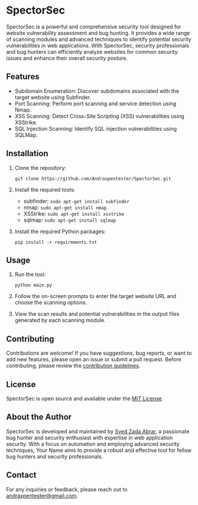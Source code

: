 # SpectorSec

SpectorSec is a powerful and comprehensive security tool designed for website vulnerability assessment and bug hunting. It provides a wide range of scanning modules and advanced techniques to identify potential security vulnerabilities in web applications. With SpectorSec, security professionals and bug hunters can efficiently analyze websites for common security issues and enhance their overall security posture.

## Features

- Subdomain Enumeration: Discover subdomains associated with the target website using Subfinder.
- Port Scanning: Perform port scanning and service detection using Nmap.
- XSS Scanning: Detect Cross-Site Scripting (XSS) vulnerabilities using XSStrike.
- SQL Injection Scanning: Identify SQL injection vulnerabilities using SQLMap.

## Installation

1. Clone the repository:

   ```shell
   git clone https://github.com/Andraxpentester/SpectorSec.git
   ```

2. Install the required tools:

   - subfinder: `sudo apt-get install subfinder`
   - nmap: `sudo apt-get install nmap`
   - XSStrike: `sudo apt-get install xsstrike`
   - sqlmap: `sudo apt-get install sqlmap`

3. Install the required Python packages:

   ```shell
   pip install -r requirements.txt
   ```

## Usage

1. Run the tool:

   ```shell
   python main.py
   ```

2. Follow the on-screen prompts to enter the target website URL and choose the scanning options.

3. View the scan results and potential vulnerabilities in the output files generated by each scanning module.

## Contributing

Contributions are welcome! If you have suggestions, bug reports, or want to add new features, please open an issue or submit a pull request. Before contributing, please review the [contribution guidelines](CONTRIBUTING.md).

## License

SpectorSec is open source and available under the [MIT License](LICENSE).

## About the Author

SpectorSec is developed and maintained by [Syed Zada Abrar](https://github.com/Andraxpentester), a passionate bug hunter and security enthusiast with expertise in web application security. With a focus on automation and employing advanced security techniques, Your Name aims to provide a robust and effective tool for fellow bug hunters and security professionals.

## Contact

For any inquiries or feedback, please reach out to [andraxpentester@gmail.com](mailto:andraxpentester@gmail.com).
```
